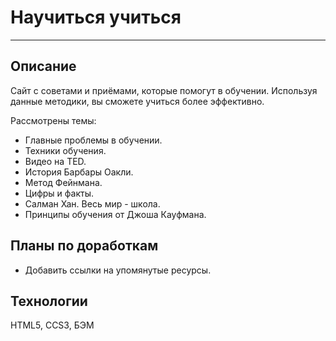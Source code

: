 # Научиться учиться

------

## Описание
Сайт с советами и приёмами, которые помогут в обучении.
Используя данные методики, вы сможете учиться более эффективно.

Рассмотрены темы:
* Главные проблемы в обучении.
* Техники обучения.
* Видео на TED.
* История Барбары Оакли.
* Метод Фейнмана.
* Цифры и факты.
* Салман Хан. Весь мир - школа.
* Принципы обучения от Джоша Кауфмана.

## Планы по доработкам
* Добавить ссылки на упомянутые ресурсы.

## Технологии
HTML5, CCS3, БЭМ
